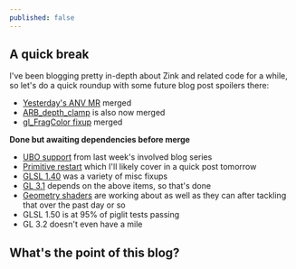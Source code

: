 ```yaml
---
published: false
---
```

## A quick break
I've been blogging pretty in-depth about Zink and related code for a while, so let's do a quick roundup with some future blog post spoilers there:
* [Yesterday's ANV MR](https://gitlab.freedesktop.org/mesa/mesa/-/merge_requests/5792) merged
* [ARB_depth_clamp](https://gitlab.freedesktop.org/mesa/mesa/-/merge_requests/5495) is also now merged
* [gl_FragColor fixup](https://gitlab.freedesktop.org/mesa/mesa/-/merge_requests/5687) merged

**Done but awaiting dependencies before merge**
* [UBO support](https://gitlab.freedesktop.org/mesa/mesa/-/issues/2872) from last week's involved blog series
* [Primitive restart](https://gitlab.freedesktop.org/mesa/mesa/-/issues/2873) which I'll likely cover in a quick post tomorrow
* [GLSL 1.40](https://gitlab.freedesktop.org/mesa/mesa/-/issues/2874) was a variety of misc fixups
* [GL 3.1](https://gitlab.freedesktop.org/mesa/mesa/-/issues?milestone_title=Zink+OpenGL+3.1+support) depends on the above items, so that's done
* [Geometry shaders](https://gitlab.freedesktop.org/mesa/mesa/-/issues/3175) are working about as well as they can after tackling that over the past day or so
* GLSL 1.50 is at 95% of piglit tests passing
* GL 3.2 doesn't even have a mile


## What's the point of this blog?

